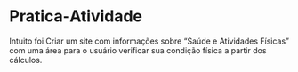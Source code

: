# Pratica-Atividade
 Intuito foi Criar um site com informações sobre “Saúde e Atividades Físicas” com uma área para o usuário verificar sua condição física a partir dos cálculos.
